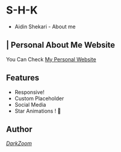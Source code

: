 # S-H-K
- Aidin Shekari - About me

## | Personal About Me Website

You Can Check [My Personal Website](https://s-h-k.ir)
## Features

- Responsive!
- Custom Placeholder
- Social Media
- Star Animations ! 🌟

## Author

[_DarkZoom_](https://github.com/DarkZo0m)
